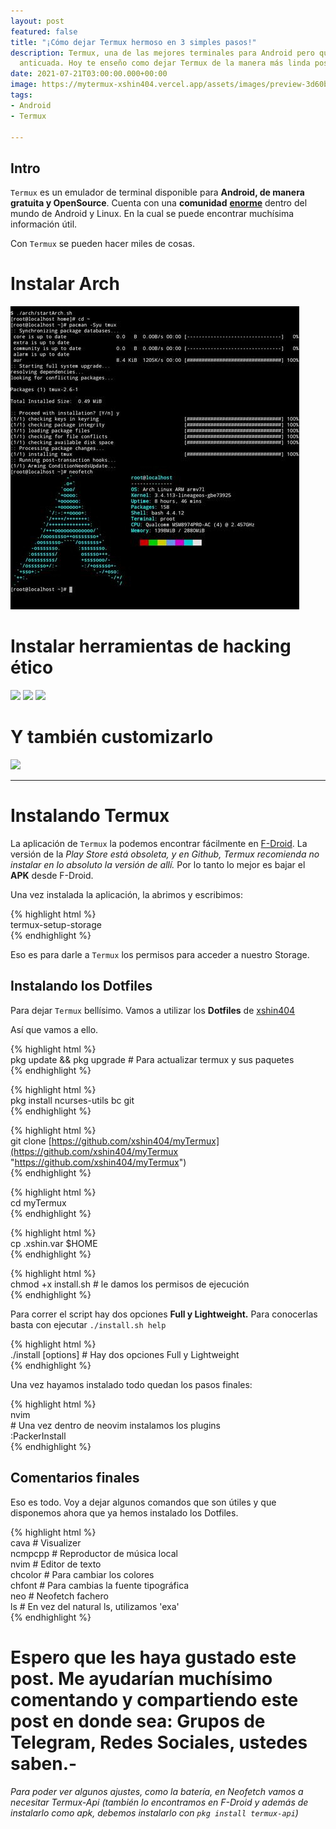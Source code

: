 ```yaml
---
layout: post
featured: false
title: "¡Cómo dejar Termux hermoso en 3 simples pasos!"
description: Termux, una de las mejores terminales para Android pero que luce un poco
  anticuada. Hoy te enseño como dejar Termux de la manera más linda posible!
date: 2021-07-21T03:00:00.000+00:00
image: https://mytermux-xshin404.vercel.app/assets/images/preview-3d60b7d9d08bcef67420fd52af4c1846.png
tags:
- Android
- Termux

---
```

## Intro

`Termux` es un emulador de terminal disponible para **Android, de manera gratuita y OpenSource**. Cuenta con una **comunidad** [**enorme**](http://localhost:1313/posts/como-dejar-termux-hermoso-en-3-simples-pasos/enorme) dentro del mundo de Android y Linux. En la cual se puede encontrar muchísima información útil.

Con `Termux` se pueden hacer miles de cosas.

# Instalar Arch

![](/images/posts/termuxarch.jpg)

# Instalar herramientas de hacking ético

<div class="gallery-box">
<div class="gallery">
<img src="https://raw.githubusercontent.com/rajkumardusad/Tool-X/master/core/toolx.png">
<img src="https://raw.githubusercontent.com/rajkumardusad/Tool-X/master/core/toolx_cat.png">
<img src="https://raw.githubusercontent.com/rajkumardusad/Tool-X/master/core/Screenshot_2020-05-17-20-17-56.png">
</div>
</div>

# Y también customizarlo

![](https://mytermux-xshin404.vercel.app/assets/images/preview-3d60b7d9d08bcef67420fd52af4c1846.png)

***

# Instalando Termux

La aplicación de `Termux` la podemos encontrar fácilmente en [F-Droid](http://localhost:1313/posts/como-dejar-termux-hermoso-en-3-simples-pasos/F-Droid). La versión de la _Play Store está obsoleta, y en Github, Termux recomienda no instalar en lo absoluto la versión de allí._ Por lo tanto lo mejor es bajar el **APK** desde F-Droid.

Una vez instalada la aplicación, la abrimos y escribimos:

{% highlight html %}  
termux-setup-storage  
{% endhighlight %}

Eso es para darle a `Termux` los permisos para acceder a nuestro Storage.

## Instalando los Dotfiles

Para dejar `Termux` bellísimo. Vamos a utilizar los **Dotfiles** de [xshin404](http://localhost:1313/posts/como-dejar-termux-hermoso-en-3-simples-pasos/xshin404)

Así que vamos a ello.

{% highlight html %}  
pkg update && pkg upgrade # Para actualizar termux y sus paquetes  
{% endhighlight %}

{% highlight html %}  
pkg install ncurses-utils bc git  
{% endhighlight %}

{% highlight html %}  
git clone [https://github.com/xshin404/myTermux](https://github.com/xshin404/myTermux "https://github.com/xshin404/myTermux")  
{% endhighlight %}

{% highlight html %}  
cd myTermux  
{% endhighlight %}

{% highlight html %}  
cp .xshin.var $HOME  
{% endhighlight %}

{% highlight html %}  
chmod +x install.sh # le damos los permisos de ejecución  
{% endhighlight %}

Para correr el script hay dos opciones **Full y Lightweight.** Para conocerlas basta con ejecutar `./install.sh help`

{% highlight html %}  
./install \[options\] # Hay dos opciones Full y Lightweight  
{% endhighlight %}

Una vez hayamos instalado todo quedan los pasos finales:

{% highlight html %}  
nvim  
\# Una vez dentro de neovim instalamos los plugins  
:PackerInstall  
{% endhighlight %}

## Comentarios finales

Eso es todo. Voy a dejar algunos comandos que son útiles y que disponemos ahora que ya hemos instalado los Dotfiles.

{% highlight html %}  
cava    # Visualizer  
ncmpcpp # Reproductor de música local  
nvim    # Editor de texto  
chcolor # Para cambiar los colores  
chfont  # Para cambias la fuente tipográfica  
neo     # Neofetch fachero  
ls      # En vez del natural ls, utilizamos 'exa'  
{% endhighlight %}

# Espero que les haya gustado este post. Me ayudarían muchísimo comentando y compartiendo este post en donde sea: Grupos de Telegram, Redes Sociales, ustedes saben.-

_Para poder ver algunos ajustes, como la batería, en Neofetch vamos a necesitar Termux-Api (también lo encontramos en F-Droid y además de instalarlo como apk, debemos instalarlo con `pkg install termux-api`)_